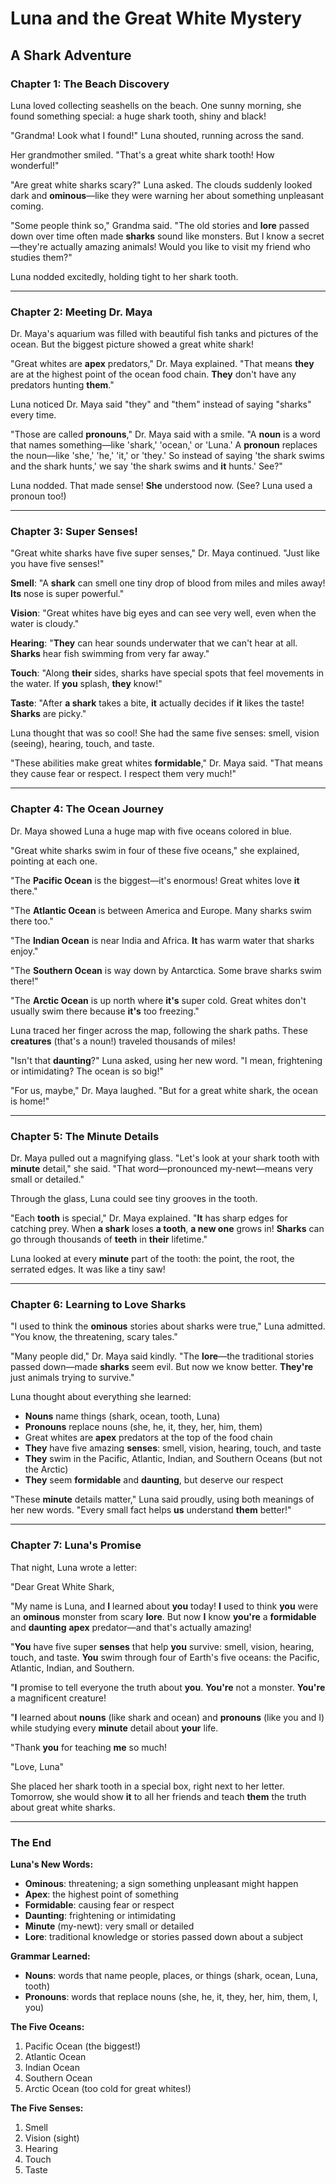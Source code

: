 # Luna and the Great White Mystery
## A Shark Adventure

### Chapter 1: The Beach Discovery

Luna loved collecting seashells on the beach. One sunny morning, she found something special: a huge shark tooth, shiny and black!

"Grandma! Look what I found!" Luna shouted, running across the sand.

Her grandmother smiled. "That's a great white shark tooth! How wonderful!"

"Are great white sharks scary?" Luna asked. The clouds suddenly looked dark and **ominous**—like they were warning her about something unpleasant coming.

"Some people think so," Grandma said. "The old stories and **lore** passed down over time often made **sharks** sound like monsters. But I know a secret—they're actually amazing animals! Would you like to visit my friend who studies them?"

Luna nodded excitedly, holding tight to her shark tooth.

---

### Chapter 2: Meeting Dr. Maya

Dr. Maya's aquarium was filled with beautiful fish tanks and pictures of the ocean. But the biggest picture showed a great white shark!

"Great whites are **apex** predators," Dr. Maya explained. "That means **they** are at the highest point of the ocean food chain. **They** don't have any predators hunting **them**."

Luna noticed Dr. Maya said "they" and "them" instead of saying "sharks" every time. 

"Those are called **pronouns**," Dr. Maya said with a smile. "A **noun** is a word that names something—like 'shark,' 'ocean,' or 'Luna.' A **pronoun** replaces the noun—like 'she,' 'he,' 'it,' or 'they.' So instead of saying 'the shark swims and the shark hunts,' we say 'the shark swims and **it** hunts.' See?"

Luna nodded. That made sense! **She** understood now. (See? Luna used a pronoun too!)

---

### Chapter 3: Super Senses!

"Great white sharks have five super senses," Dr. Maya continued. "Just like you have five senses!"

**Smell**: "A **shark** can smell one tiny drop of blood from miles and miles away! **Its** nose is super powerful."

**Vision**: "Great whites have big eyes and can see very well, even when the water is cloudy."

**Hearing**: "**They** can hear sounds underwater that we can't hear at all. **Sharks** hear fish swimming from very far away."

**Touch**: "Along **their** sides, sharks have special spots that feel movements in the water. If **you** splash, **they** know!"

**Taste**: "After **a shark** takes a bite, **it** actually decides if **it** likes the taste! **Sharks** are picky."

Luna thought that was so cool! She had the same five senses: smell, vision (seeing), hearing, touch, and taste.

"These abilities make great whites **formidable**," Dr. Maya said. "That means they cause fear or respect. I respect them very much!"

---

### Chapter 4: The Ocean Journey

Dr. Maya showed Luna a huge map with five oceans colored in blue.

"Great white sharks swim in four of these five oceans," she explained, pointing at each one.

"The **Pacific Ocean** is the biggest—it's enormous! Great whites love **it** there."

"The **Atlantic Ocean** is between America and Europe. Many sharks swim there too."

"The **Indian Ocean** is near India and Africa. **It** has warm water that sharks enjoy."

"The **Southern Ocean** is way down by Antarctica. Some brave sharks swim there!"

"The **Arctic Ocean** is up north where **it's** super cold. Great whites don't usually swim there because **it's** too freezing."

Luna traced her finger across the map, following the shark paths. These **creatures** (that's a noun!) traveled thousands of miles!

"Isn't that **daunting**?" Luna asked, using her new word. "I mean, frightening or intimidating? The ocean is so big!"

"For us, maybe," Dr. Maya laughed. "But for a great white shark, the ocean is home!"

---

### Chapter 5: The Minute Details

Dr. Maya pulled out a magnifying glass. "Let's look at your shark tooth with **minute** detail," she said. "That word—pronounced my-newt—means very small or detailed."

Through the glass, Luna could see tiny grooves in the tooth. 

"Each **tooth** is special," Dr. Maya explained. "**It** has sharp edges for catching prey. When **a shark** loses **a tooth**, **a new one** grows in! **Sharks** can go through thousands of **teeth** in **their** lifetime."

Luna looked at every **minute** part of the tooth: the point, the root, the serrated edges. It was like a tiny saw!

---

### Chapter 6: Learning to Love Sharks

"I used to think the **ominous** stories about sharks were true," Luna admitted. "You know, the threatening, scary tales."

"Many people did," Dr. Maya said kindly. "The **lore**—the traditional stories passed down—made **sharks** seem evil. But now we know better. **They're** just animals trying to survive."

Luna thought about everything she learned:
- **Nouns** name things (shark, ocean, tooth, Luna)
- **Pronouns** replace nouns (she, he, it, they, her, him, them)
- Great whites are **apex** predators at the top of the food chain
- **They** have five amazing **senses**: smell, vision, hearing, touch, and taste
- **They** swim in the Pacific, Atlantic, Indian, and Southern Oceans (but not the Arctic)
- **They** seem **formidable** and **daunting**, but deserve our respect

"These **minute** details matter," Luna said proudly, using both meanings of her new words. "Every small fact helps **us** understand **them** better!"

---

### Chapter 7: Luna's Promise

That night, Luna wrote a letter:

"Dear Great White Shark,

"My name is Luna, and **I** learned about **you** today! **I** used to think **you** were an **ominous** monster from scary **lore**. But now **I** know **you're** a **formidable** and **daunting** **apex** predator—and that's actually amazing!

"**You** have five super **senses** that help **you** survive: smell, vision, hearing, touch, and taste. **You** swim through four of Earth's five oceans: the Pacific, Atlantic, Indian, and Southern.

"**I** promise to tell everyone the truth about **you**. **You're** not a monster. **You're** a magnificent creature!

"**I** learned about **nouns** (like shark and ocean) and **pronouns** (like you and I) while studying every **minute** detail about **your** life.

"Thank **you** for teaching **me** so much!

"Love,
Luna"

She placed her shark tooth in a special box, right next to her letter. Tomorrow, she would show **it** to all her friends and teach **them** the truth about great white sharks.

---

### The End

**Luna's New Words:**
- **Ominous**: threatening; a sign something unpleasant might happen
- **Apex**: the highest point of something
- **Formidable**: causing fear or respect
- **Daunting**: frightening or intimidating
- **Minute** (my-newt): very small or detailed
- **Lore**: traditional knowledge or stories passed down about a subject

**Grammar Learned:**
- **Nouns**: words that name people, places, or things (shark, ocean, Luna, tooth)
- **Pronouns**: words that replace nouns (she, he, it, they, her, him, them, I, you)

**The Five Oceans:**
1. Pacific Ocean (the biggest!)
2. Atlantic Ocean
3. Indian Ocean
4. Southern Ocean
5. Arctic Ocean (too cold for great whites!)

**The Five Senses:**
1. Smell
2. Vision (sight)
3. Hearing
4. Touch
5. Taste
